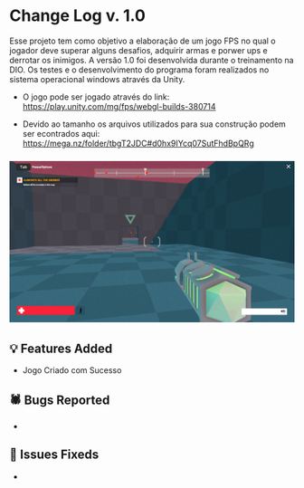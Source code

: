 # Change Log v. 1.0
Esse projeto tem como objetivo a elaboração de um jogo FPS no qual o jogador deve superar alguns desafios, adquirir armas e porwer ups e derrotar os inimigos. A versão 1.0 foi desenvolvida durante o treinamento na DIO. Os testes e o desenvolvimento do programa foram realizados no sistema operacional windows através da Unity.

- O jogo pode ser jogado através do link: https://play.unity.com/mg/fps/webgl-builds-380714

- Devido ao tamanho os arquivos utilizados para sua construção podem ser econtrados aqui: https://mega.nz/folder/tbgT2JDC#d0hx9IYcq07SutFhdBpQRg

### <img src="https://github.com/Igor-Wolf/Meu-Primeiro-Jogo-FPS/blob/main/My%20First%20FPS%20-%20Unity%20Play.png" width="1000">

## 💡 Features Added

- Jogo Criado com Sucesso
  

## 🕷️ Bugs Reported

-

## 🔧 Issues Fixeds

- 
